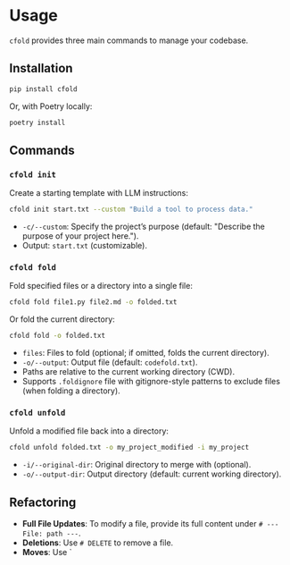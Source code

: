 # Usage

`cfold` provides three main commands to manage your codebase.

## Installation

```bash
pip install cfold
```

Or, with Poetry locally:

```bash
poetry install
```

## Commands

### `cfold init`

Create a starting template with LLM instructions:

```bash
cfold init start.txt --custom "Build a tool to process data."
```

- `-c/--custom`: Specify the project’s purpose (default: "Describe the purpose of your project here.").
- Output: `start.txt` (customizable).

### `cfold fold`

Fold specified files or a directory into a single file:

```bash
cfold fold file1.py file2.md -o folded.txt
```

Or fold the current directory:

```bash
cfold fold -o folded.txt
```

- `files`: Files to fold (optional; if omitted, folds the current directory).
- `-o/--output`: Output file (default: `codefold.txt`).
- Paths are relative to the current working directory (CWD).
- Supports `.foldignore` file with gitignore-style patterns to exclude files (when folding a directory).

### `cfold unfold`

Unfold a modified file back into a directory:

```bash
cfold unfold folded.txt -o my_project_modified -i my_project
```

- `-i/--original-dir`: Original directory to merge with (optional).
- `-o/--output-dir`: Output directory (default: current working directory).

## Refactoring

- **Full File Updates**: To modify a file, provide its full content under `# --- File: path ---`.
- **Deletions**: Use `# DELETE` to remove a file.
- **Moves**: Use `
